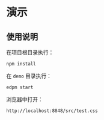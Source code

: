 # 演示

## 使用说明

在项目根目录执行：

    npm install

在 `demo` 目录执行：

    edpm start

浏览器中打开：

    http://localhost:8848/src/test.css
